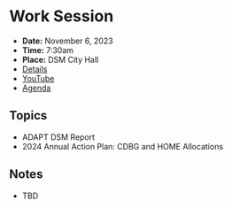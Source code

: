 # Work Session

- **Date:** November 6, 2023
- **Time:** 7:30am
- **Place:** DSM City Hall
- [Details](https://www.dsm.city/citycouncil_detail_T60_R2522.php)
- [YouTube]()
- [Agenda](https://councildocs.dsm.city/agendas/2023/20231106CouncilWorkSession.pdf)

## Topics

- ADAPT DSM Report
- 2024 Annual Action Plan: CDBG and HOME Allocations 

## Notes

- TBD
